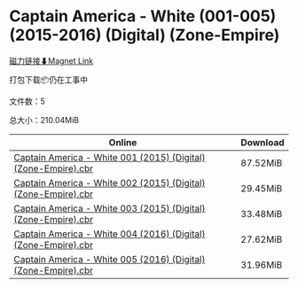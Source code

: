 # Captain America - White (001-005) (2015-2016) (Digital) (Zone-Empire)

[磁力链接⬇Magnet Link](magnet:?xt=urn:btih:4b70a6cc5dd51da14ff4c4fabfb46d32901a9d87&dn=Captain%20America%20-%20White%20%28001-005%29%20%282015-2016%29%20%28Digital%29%20%28Zone-Empire%29)

打包下载📦仍在工事中

文件数：5

总大小：210.04MiB

Online | Download
--- | ---
[Captain America - White 001 (2015) (Digital) (Zone-Empire).cbr](https://github.com/alicewish/markdown/blob/master/comic/Captain-America-White-001-2015-Digital-Zone-Empire-cbr.md) | 87.52MiB
[Captain America - White 002 (2015) (Digital) (Zone-Empire).cbr](https://github.com/alicewish/markdown/blob/master/comic/Captain-America-White-002-2015-Digital-Zone-Empire-cbr.md) | 29.45MiB
[Captain America - White 003 (2015) (Digital) (Zone-Empire).cbr](https://github.com/alicewish/markdown/blob/master/comic/Captain-America-White-003-2015-Digital-Zone-Empire-cbr.md) | 33.48MiB
[Captain America - White 004 (2016) (Digital) (Zone-Empire).cbr](https://github.com/alicewish/markdown/blob/master/comic/Captain-America-White-004-2016-Digital-Zone-Empire-cbr.md) | 27.62MiB
[Captain America - White 005 (2016) (Digital) (Zone-Empire).cbr](https://github.com/alicewish/markdown/blob/master/comic/Captain-America-White-005-2016-Digital-Zone-Empire-cbr.md) | 31.96MiB